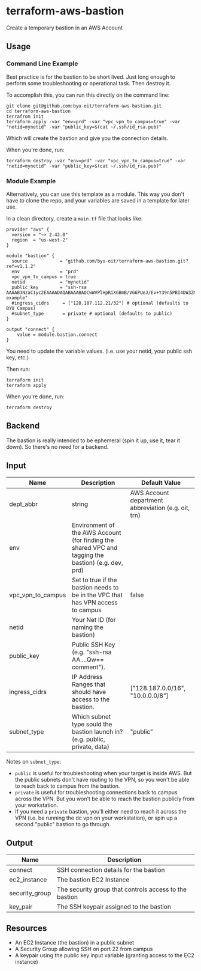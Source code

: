 # terraform-aws-bastion
Create a temporary bastion in an AWS Account

## Usage

### Command Line Example
Best practice is for the bastion to be short lived. Just long enough to perform some troubleshooting or operational task. Then destroy it.

To accomplish this, you can run this directly on the command line:

```shell
git clone git@github.com:byu-oit/terraform-aws-bastion.git
cd terraform-aws-bastion
terrafrom init
terraform apply -var "env=prd" -var "vpc_vpn_to_campus=true" -var "netid=mynetid" -var "public_key=$(cat ~/.ssh/id_rsa.pub)"

```
Which will create the bastion and give you the connection details.

When you're done, run:

```
terraform destroy -var "env=prd" -var "vpc_vpn_to_campus=true" -var "netid=mynetid" -var "public_key=$(cat ~/.ssh/id_rsa.pub)"
```

### Module Example
Alternatively, you can use this template as a module. This way you don't have to clone the repo, and your variables are saved in a template for later use.

In a clean directory, create a `main.tf` file that looks like:

```hcl
provider "aws" {
  version = "~> 2.42.0"
  region  = "us-west-2"
}

module "bastion" {
  source            = "github.com/byu-oit/terraform-aws-bastion.git?ref=v1.1.2"
  env               = "prd"
  vpc_vpn_to_campus = true
  netid             = "mynetid"
  public_key        = "ssh-rsa AAAAB3NzaC1yc2EAAAADAQABAAABAQCwWVPlHpRiXGBmB/VG6PUeJ/Ev+Y39n5PBI4DW3ZMDT1g32nEUjzKtxK6KwVzYFQBhReMO2ry4uSTiNIzuOtHk/OCfcdPc8wbW3RlHBgbqs6p7DfYRJAXJCnWEjovijaVY0lyL4+7/YuprZwBaA2NfUIRN8UwVxZck3ULMnCK6BKog0UAE9NQZ9Z0vAtgLYPo9eVJEuGrxEszN29X+4Fl6u3T8x0XQ9EoMWU4YNwKfzBIof3th9Cbv4+FlEKpOFYuCc5vB2NPotalN8phEUqnvtsDkmCLAop6+MrUlnNNYIzmh2RLeqDF+M/ZnX8xb+V/mT9vARVcdcYCxKYeyXLvT example"
  #ingress_cidrs     = ["128.187.112.21/32"] # optional (defaults to BYU Campus)
  #subnet_type       = private # optional (defaults to public)
}

output "connect" {
	value = module.bastion.connect
}
```

You need to update the variable values. (i.e. use your netid, your public ssh key, etc.)

Then run:

```shell
terraform init
terraform apply
```

When you're done, run:

```shell
terraform destroy
```

## Backend
The bastion is really intended to be ephemeral (spin it up, use it, tear it down). So there's no need for a backend.

## Input
| Name | Description | Default Value |
| --- | --- | --- |
| dept_abbr| string | AWS Account department abbreviation (e.g. oit, trn) | oit |
| env | Environment of the AWS Account (for finding the shared VPC and tagging the bastion) (e.g. dev, prd)|  |
| vpc_vpn_to_campus | Set to true if the bastion needs to be in the VPC that has VPN access to campus | false |
| netid | Your Net ID (for naming the bastion) | |
| public_key | Public SSH Key (e.g. \"ssh-rsa AA....Qw== comment\"). | |
| ingress_cidrs | IP Address Ranges that should have access to the bastion. | ["128.187.0.0/16", "10.0.0.0/8"] |
| subnet_type | Which subnet type sould the bastion launch in? (e.g. public, private, data) | "public" |

Notes on `subnet_type`:

* `public` is useful for troubleshooting when your target is inside AWS. But the public subnets don't have routing to the VPN, so you won't be able to reach back to campus from the bastion.
* `private` is useful for troubleshooting connections back to campus across the VPN. But you won't be able to reach the bastion publicly from your workstation.
* If you need a `private` bastion, you'll either need to reach it across the VPN (i.e. be running the dc vpn on your workstation), or spin up a second "public" bastion to go through.

## Output
| Name | Description |
| --- | --- |
| connect | SSH connection details for the bastion |
| ec2_instance | The bastion EC2 Instance |
| security_group | The security group that controls access to the bastion |
| key_pair | The SSH keypair assigned to the bastion |

## Resources
* An EC2 Instance (the bastion) in a public subnet
* A Security Group allowing SSH on port 22 from campus
* A keypair using the public key input variable (granting access to the EC2 instance)
